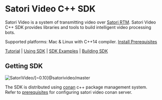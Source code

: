 # Satori Video C++ SDK


Satori Video is a system of transmitting video over [Satori RTM](https://www.satori.com/docs/using-satori/overview).
Satori Video C++ SDK provides libraries and tools to build intelligent 
video processing bots.

Supported platforms: Mac & Linux with C++14 compiler. [Install Prerequisites](docs/prerequisites.md)

[Tutorial](docs/tutorial.md) 
| [Using SDK](docs/using_sdk.md) 
| [SDK Examples](https://github.com/satori-com/satori-video-sdk-cpp-examples) 
| [Building SDK](docs/building_sdk.md)

## Getting SDK

![SatoriVideo/\[~0.10\]@satorivideo/master](https://img.shields.io/badge/package-SatoriVideo%2F%5B~0.10%5D%40satorivideo%2Fmaster-green.svg)

The SDK is distributed using [conan](https://conan.io/) c++ package management system.
Refer to [prerequisites](docs/prerequisites.md) for configuring satori video conan server.

